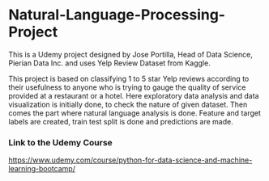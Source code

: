 # Natural-Language-Processing-Project
This is a Udemy project designed by Jose Portilla, Head of Data Science, Pierian Data Inc. and uses Yelp Review Dataset from Kaggle.

This project is based on classifying 1 to 5 star Yelp reviews according to their usefulness to anyone who is trying to gauge the quality of service provided at a restaurant or a hotel. Here exploratory data analysis and data visualization is initially done, to check the nature of given dataset. 
Then comes the part where natural language analysis is done. Feature and target labels are created, train test split is done and predictions are made. 

### Link to the Udemy Course
https://www.udemy.com/course/python-for-data-science-and-machine-learning-bootcamp/




